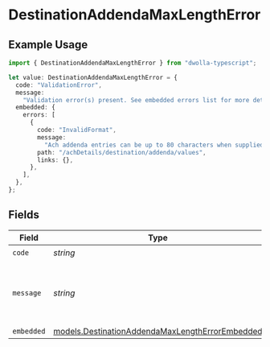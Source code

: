 # DestinationAddendaMaxLengthError

## Example Usage

```typescript
import { DestinationAddendaMaxLengthError } from "dwolla-typescript";

let value: DestinationAddendaMaxLengthError = {
  code: "ValidationError",
  message:
    "Validation error(s) present. See embedded errors list for more details.",
  embedded: {
    errors: [
      {
        code: "InvalidFormat",
        message:
          "Ach addenda entries can be up to 80 characters when supplied.",
        path: "/achDetails/destination/addenda/values",
        links: {},
      },
    ],
  },
};
```

## Fields

| Field                                                                                                    | Type                                                                                                     | Required                                                                                                 | Description                                                                                              | Example                                                                                                  |
| -------------------------------------------------------------------------------------------------------- | -------------------------------------------------------------------------------------------------------- | -------------------------------------------------------------------------------------------------------- | -------------------------------------------------------------------------------------------------------- | -------------------------------------------------------------------------------------------------------- |
| `code`                                                                                                   | *string*                                                                                                 | :heavy_check_mark:                                                                                       | N/A                                                                                                      | ValidationError                                                                                          |
| `message`                                                                                                | *string*                                                                                                 | :heavy_check_mark:                                                                                       | N/A                                                                                                      | Validation error(s) present. See embedded errors list for more details.                                  |
| `embedded`                                                                                               | [models.DestinationAddendaMaxLengthErrorEmbedded](../models/destinationaddendamaxlengtherrorembedded.md) | :heavy_minus_sign:                                                                                       | N/A                                                                                                      |                                                                                                          |